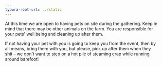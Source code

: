 ```yaml
---
typora-root-url: ../static
---
```


At this time we are open to having pets on site during the gathering. Keep in mind that there may be other animals on the farm. You are responsible for your pets' well being and cleaning up after them.

​If not having your pet with you is going to keep you from the event, then by all means, bring them with you, but please, pick up after them when they shit – we don't want to step on a hot pile of steaming crap while running around barefoot!

